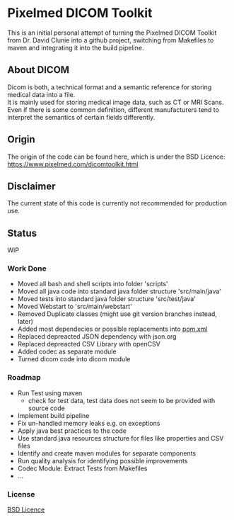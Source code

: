 # Pixelmed DICOM Toolkit

This is an initial personal attempt of turning the Pixelmed DICOM Toolkit from Dr. David Clunie into a github project, switching from Makefiles to maven and integrating it into the build pipeline.

## About DICOM

Dicom is both, a technical format and a semantic reference for storing medical data into a file. \
It is mainly used for storing medical image data, such as CT or MRI Scans. \
Even if there is some common definition, different manufacturers tend to interpret the semantics of certain fields differently.

## Origin

The origin of the code can be found here, which is under the BSD Licence:
https://www.pixelmed.com/dicomtoolkit.html

## Disclaimer

The current state of this code is currently not recommended for production use.

## Status

WiP

### Work Done

- Moved all bash and shell scripts into folder 'scripts'
- Moved all java code into standard java folder structure 'src/main/java'
- Moved tests into standard java folder structure 'src/test/java'
- Moved Webstart to 'src/main/webstart'
- Removed Duplicate classes (might use git version branches instead, later)
- Added most dependecies or possible replacements into [pom.xml](pom.xml)
- Replaced depreacted JSON dependency with json.org
- Replaced depreacted CSV Library with openCSV
- Added codec as separate module
- Turned dicom code into dicom module


### Roadmap

- Run Test using maven
    - check for test data, test data does not seem to be provided with source code
- Implement build pipeline
- Fix un-handled memory leaks e.g. on exceptions
- Apply java best practices to the code
- Use standard java resources structure for files like properties and CSV files
- Identify and create maven modules for separate components
- Run quality analysis for identifying possible improvements
- Codec Module: Extract Tests from Makefiles
- ...


### License

[BSD Licence](COPYRIGHT)